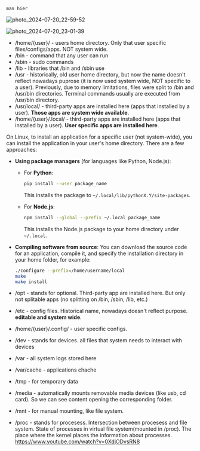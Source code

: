 `man hier`

![photo_2024-07-20_22-59-52](https://github.com/user-attachments/assets/28873705-ae55-44af-aee5-f3e495422d18)

![photo_2024-07-20_23-01-39](https://github.com/user-attachments/assets/db3679a0-a70a-4da1-a3ba-1b352fbbb93b)

- /home/{user}/ - users home directory. Only that user specific files/configs/apps. NOT system wide.
- /bin - command that any user can run
- /sbin - sudo commands
- /lib - libraries that /bin and /sbin use
- /usr - historically, old user home directory, but now the name doesn't reflect nowadays puprose (it is now used system wide, NOT specific to a user). Previously, due to memory limitations, files were split to /bin and /usr/bin directories. Terminal commands usually are executed from /usr/bin directory.
- /usr/local/ - third-party apps are installed here (apps that installed by a user). **Those apps are system wide available**.
- /home/{user}/.local/ - third-party apps are installed here (apps that installed by a user). **User specific apps are installed here**.

On Linux, to install an application for a specific user (not system-wide), you can install the application in your user's home directory. There are a few approaches:

- **Using package managers** (for languages like Python, Node.js):
  - For **Python**:
    ```bash
    pip install --user package_name
    ```
    This installs the package to `~/.local/lib/pythonX.Y/site-packages`.

  - For **Node.js**:
    ```bash
    npm install --global --prefix ~/.local package_name
    ```
    This installs the Node.js package to your home directory under `~/.local`.

- **Compiling software from source**:
  You can download the source code for an application, compile it, and specify the installation directory in your home folder, for example:
  ```bash
  ./configure --prefix=/home/username/local
  make
  make install
  ```

- /opt - stands for optional. Third-party app are installed here. But only not splitable apps (no splitting on /bin, /sbin, /lib, etc.)
- /etc - config files. Historical name, nowadays doesn't reflect purpose. **editable and system wide**.
- /home/{user}/.config/ - user specific configs.
- /dev - stands for devices. all files that system needs to interact with devices
- /var - all system logs stored here
- /var/cache - applications chache
- /tmp - for temporary data
- /media - automatically mounts removable media devices (like usb, cd card). So we can see content opening the corresponding folder.
- /mnt - for manual mounting, like file system.
- /proc - stands for procesess. Intersection between procesess and file system. State of processes in virtual file system(mounted in /proc). The place where the kernel places the information about processes. https://www.youtube.com/watch?v=0XdjODvsRN8
